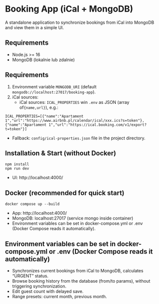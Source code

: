 # Booking App (iCal + MongoDB)

A standalone application to synchronize bookings from iCal into MongoDB and view them in a simple UI.

## Requirements

- Node.js >= 16
- MongoDB (lokalnie lub zdalnie)

## Requirements

1. Environment variable `MONGODB_URI` (default `mongodb://localhost:27017/booking-app`).
2. iCal sources:
   - iCal sources: `ICAL_PROPERTIES` win `.env` as JSON (array of`{name,url}`), e.g.:

```
ICAL_PROPERTIES=[{"name":"Apartament 1","url":"https://www.airbnb.pl/calendar/ical/xxx.ics?s=token"},{"name":"Apartament 1","url":"https://ical.booking.com/v1/export?t=token"}]
```

- Fallback: `config/ical-properties.json` file in the project directory.

## Installation & Start (without Docker)

```
npm install
npm run dev
```

- UI: http://localhost:4000/

## Docker (recommended for quick start)

```
docker compose up --build
```

- App: http://localhost:4000/
- MongoDB: localhost:27017 (service mongo inside container)
- Environment variables can be set in docker-compose.yml or .env (Docker Compose reads it automatically).

## Environment variables can be set in docker-compose.yml or .env (Docker Compose reads it automatically)

- Synchronizes current bookings from iCal to MongoDB, calculates “URGENT” status.
- Browse booking history from the database (from/to params), without triggering synchronization.
- Edit guest count with delayed save.
- Range presets: current month, previous month.
